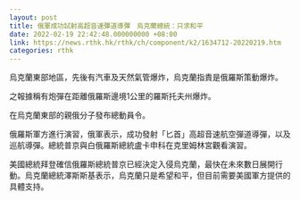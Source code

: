 ```yaml
---
layout: post
title: 俄軍成功試射高超音速彈道導彈　烏克蘭總統：只求和平
date: 2022-02-19 22:42:48.000000000 +08:00
link: https://news.rthk.hk/rthk/ch/component/k2/1634712-20220219.htm
categories: rthk
---
```


烏克蘭東部地區，先後有汽車及天然氣管爆炸，烏克蘭指責是俄羅斯策動爆炸。

之報據稱有炮彈在距離俄羅斯邊境1公里的羅斯托夫州爆炸。

在烏克蘭東部的親俄分子發布總動員令。

俄羅斯軍方進行演習，俄軍表示，成功發射「匕首」高超音速航空彈道導彈，以及巡航導彈。總統普京與白俄羅斯總統盧卡申科在克里姆林宮觀看演習。

美國總統拜登確信俄羅斯總統普京已經決定入侵烏克蘭，最快在未來數日展開行動。烏克蘭總統澤斯斯基表示，烏克蘭只是希望和平，但目前需要美國軍方提供的具體支持。
